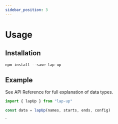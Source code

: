 ```yaml
---
sidebar_position: 3
---
```


# Usage

## Installation

```shell
npm install --save lap-up
```

## Example

See API Reference for full explanation of data types.

```typescript
import { lapUp } from "lap-up"

const data = lapUp(names, starts, ends, config)
```
`

